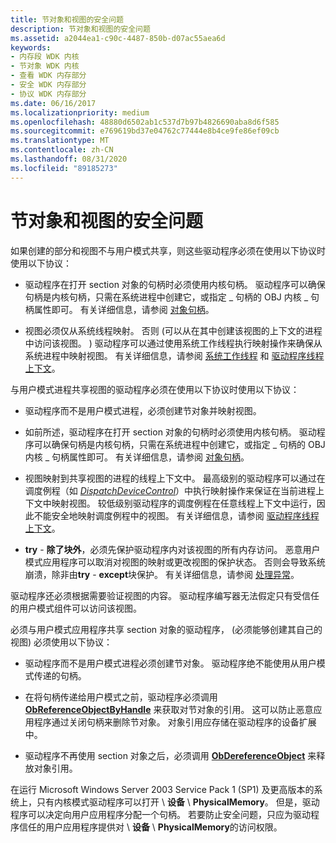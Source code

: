 ```yaml
---
title: 节对象和视图的安全问题
description: 节对象和视图的安全问题
ms.assetid: a2044ea1-c90c-4487-850b-d07ac55aea6d
keywords:
- 内存段 WDK 内核
- 节对象 WDK 内核
- 查看 WDK 内存部分
- 安全 WDK 内存部分
- 协议 WDK 内存部分
ms.date: 06/16/2017
ms.localizationpriority: medium
ms.openlocfilehash: 48880d6502ab1c537d7b97b4826690aba8d6f585
ms.sourcegitcommit: e769619bd37e04762c77444e8b4ce9fe86ef09cb
ms.translationtype: MT
ms.contentlocale: zh-CN
ms.lasthandoff: 08/31/2020
ms.locfileid: "89185273"
---
```

# <a name="security-issues-for-section-objects-and-views"></a>节对象和视图的安全问题





如果创建的部分和视图不与用户模式共享，则这些驱动程序必须在使用以下协议时使用以下协议：

-   驱动程序在打开 section 对象的句柄时必须使用内核句柄。 驱动程序可以确保句柄是内核句柄，只需在系统进程中创建它，或指定 \_ 句柄的 OBJ 内核 \_ 句柄属性即可。 有关详细信息，请参阅 [对象句柄](object-handles.md)。

-   视图必须仅从系统线程映射。 否则 (可以从在其中创建该视图的上下文的进程中访问该视图。 ) 驱动程序可以通过使用系统工作线程执行映射操作来确保从系统进程中映射视图。 有关详细信息，请参阅 [系统工作线程](system-worker-threads.md) 和 [驱动程序线程上下文](driver-thread-context.md)。

与用户模式进程共享视图的驱动程序必须在使用以下协议时使用以下协议：

-   驱动程序而不是用户模式进程，必须创建节对象并映射视图。

-   如前所述，驱动程序在打开 section 对象的句柄时必须使用内核句柄。 驱动程序可以确保句柄是内核句柄，只需在系统进程中创建它，或指定 \_ 句柄的 OBJ 内核 \_ 句柄属性即可。 有关详细信息，请参阅 [对象句柄](object-handles.md)。

-   视图映射到共享视图的进程的线程上下文中。 最高级别的驱动程序可以通过在调度例程（如 [*DispatchDeviceControl*](/windows-hardware/drivers/ddi/wdm/nc-wdm-driver_dispatch)）中执行映射操作来保证在当前进程上下文中映射视图。 较低级别驱动程序的调度例程在任意线程上下文中运行，因此不能安全地映射调度例程中的视图。 有关详细信息，请参阅 [驱动程序线程上下文](driver-thread-context.md)。

-   **try** - **除了块外**，必须先保护驱动程序内对该视图的所有内存访问。 恶意用户模式应用程序可以取消对视图的映射或更改视图的保护状态。 否则会导致系统崩溃，除非由**try** - **except**块保护。 有关详细信息，请参阅 [处理异常](handling-exceptions.md)。

驱动程序还必须根据需要验证视图的内容。 驱动程序编写器无法假定只有受信任的用户模式组件可以访问该视图。

必须与用户模式应用程序共享 section 对象的驱动程序， (必须能够创建其自己的视图) 必须使用以下协议：

-   驱动程序而不是用户模式进程必须创建节对象。 驱动程序绝不能使用从用户模式传递的句柄。

-   在将句柄传递给用户模式之前，驱动程序必须调用 [**ObReferenceObjectByHandle**](/windows-hardware/drivers/ddi/wdm/nf-wdm-obreferenceobjectbyhandle) 来获取对节对象的引用。 这可以防止恶意应用程序通过关闭句柄来删除节对象。 对象引用应存储在驱动程序的设备扩展中。

-   驱动程序不再使用 section 对象之后，必须调用 [**ObDereferenceObject**](/windows-hardware/drivers/ddi/wdm/nf-wdm-obdereferenceobject) 来释放对象引用。

在运行 Microsoft Windows Server 2003 Service Pack 1 (SP1) 及更高版本的系统上，只有内核模式驱动程序可以打开 \\ **设备** \\ **PhysicalMemory**。 但是，驱动程序可以决定向用户应用程序分配一个句柄。 若要防止安全问题，只应为驱动程序信任的用户应用程序提供对 \\ **设备** \\ **PhysicalMemory**的访问权限。

 


